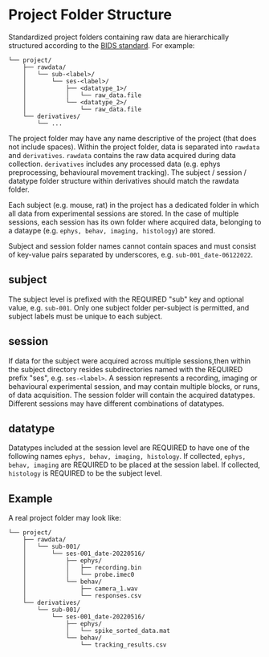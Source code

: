 # Project Folder Structure 

Standardized project folders containing raw data are hierarchically structured according to the 
[BIDS standard](https://bids-specification.readthedocs.io/en/stable/02-common-principles.html). For example:

```
└── project/
    ├── rawdata/
    │   └── sub-<label>/
    │       └── ses-<label>/
    │           ├── <datatype_1>/
    │           │   └── raw_data.file
    │           └── <datatype_2>/
    │               └── raw_data.file  
    └── derivatives/
        └── ...
```

The project folder may have any name descriptive of the project (that does not include spaces). Within the 
project folder, data is separated into `rawdata` and `derivatives`. `rawdata` contains the raw
data acquired during data collection. `derivatives` includes any processed data (e.g. ephys preprocessing, 
behavioural movement tracking). The subject / session / datatype folder structure within derivatives should
match the rawdata folder.

Each subject (e.g. mouse, rat) in the project has a dedicated folder in which all data from 
experimental sessions are stored.
In the case of multiple sessions, each session has its own folder where acquired data, belonging to
a dataype (e.g. `ephys, behav, imaging, histology`) are stored.

Subject and session folder names cannot contain spaces and must consist of key-value pairs separated
by underscores, e.g. `sub-001_date-06122022`. 

## subject
The subject level is prefixed with the REQUIRED "sub" key and optional value, e.g. `sub-001`. Only one subject
folder per-subject is permitted, and subject labels must be unique to each subject.

## session
If data for the subject were acquired across multiple sessions,then within the subject 
directory resides subdirectories named with the REQUIRED prefix "ses", e.g. `ses-<label>`. A session represents a recording, 
imaging or behavioural experimental session, and may contain multiple blocks, or runs, of data acquisition.
The session folder will contain the acquired datatypes. Different sessions may have different combinations of datatypes.

## datatype
Datatypes included at the session level are REQUIRED to have one of the following names `ephys, behav, imaging, histology`.
If collected, `ephys, behav, imaging` are REQUIRED to be placed at the session label. 
If collected, `histology` is REQUIRED to be the subject level. 

## Example
A real project folder may look like: 
```
└── project/
    ├── rawdata/
    │   └── sub-001/
    │       └── ses-001_date-20220516/
    │           ├── ephys/
    │           │   ├── recording.bin
    │           │   └── probe.imec0
    │           └── behav/
    │               ├── camera_1.wav 
    │               └── responses.csv 
    └── derivatives/
        └── sub-001/
            └── ses-001_date-20220516/
                ├── ephys/
                │   └── spike_sorted_data.mat
                └── behav/
                    └── tracking_results.csv
```
